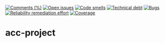 [![Comments (%)](https://sonarcloud.io/api/badges/measure?key=ahosny-repo&metric=comment_lines_density)](https://sonarcloud.io/component_measures?id=ahosny-repo&metric=comment_lines_density)
[![Open issues](https://sonarcloud.io/api/badges/measure?key=ahosny-repo&metric=open_issues)](https://sonarcloud.io/component_measures?id=ahosny-repo&metric=open_issues)
[![Code smells](https://sonarcloud.io/api/badges/measure?key=ahosny-repo&metric=code_smells)](https://sonarcloud.io/component_measures?id=ahosny-repo&metric=code_smells)
[![Technical debt](https://sonarcloud.io/api/badges/measure?key=ahosny-repo&metric=sqale_index)](https://sonarcloud.io/component_measures?id=ahosny-repo&metric=sqale_index)
[![Bugs](https://sonarcloud.io/api/badges/measure?key=ahosny-repo&metric=bugs)](https://sonarcloud.io/component_measures?id=ahosny-repo&metric=bugs)
[![Reliability remediation effort](https://sonarcloud.io/api/badges/measure?key=ahosny-repo&metric=reliability_remediation_effort)](https://sonarcloud.io/component_measures?id=ahosny-repo&metric=reliability_remediation_effort)
[![Coverage](https://sonarcloud.io/api/badges/measure?key=ahosny-repo&metric=coverage)](https://sonarcloud.io/component_measures?id=ahosny-repo&metric=coverage)

# acc-project

